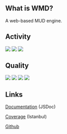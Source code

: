 What is WMD?
------------
A web-based MUD engine.

Activity
--------
![](https://img.shields.io/github/release/jackindisguise/WMD.svg?label=latest%20release&style=flat-square) ![](https://img.shields.io/github/release-pre/jackindisguise/WMD.svg?label=latest%20pre-release&style=flat-square) ![](https://img.shields.io/github/commit-activity/w/jackindisguise/WMD.svg?style=flat-square)

Quality
-------
![](https://img.shields.io/travis/jackindisguise/WMD.svg?style=flat-square) ![](https://img.shields.io/coveralls/github/jackindisguise/WMD.svg?style=flat-square) ![](https://img.shields.io/github/issues-raw/jackindisguise/WMD.svg?style=flat-square) ![](https://img.shields.io/github/issues-closed-raw/jackindisguise/WMD.svg?style=flat-square)


Links
-----
[Documentation](https://jackindisguise.github.io/WMD/index.html) (JSDoc)

[Coverage](https://jackindisguise.github.io/WMD/coverage/index.html) (Istanbul)

[Github](http://github.com/jackindisguise/WMD)
